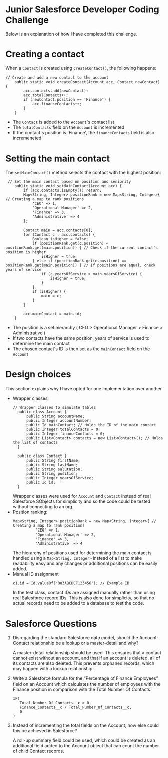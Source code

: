 # Junior Salesforce Developer Coding Challenge

Below is an explanation of how I have completed this challenge.

# Creating a contact
When a `Contact` is created using `createContact()`, the following happens:
``` apex
// Create and add a new contact to the account
    public static void createContact(Account acc, Contact newContact) {
        acc.contacts.add(newContact);
        acc.totalContacts++;
        if (newContact.position == 'Finance') {
            acc.financeContacts++;
        }
    }
```
- The `Contact` is added to the `Account`'s contact list
- The `totalContacts` field on the `Account` is incremented
- If the contact's position is 'Finance', the `financeContacts` field is also incremeneted

# Setting the main contact
The `setMainContact()` method selects the contact with the highest position:
``` apex
 // Set the main contact based on position and seniority
    public static void setMainContact(Account acc) {
        if (acc.contacts.isEmpty()) return;
        Map<String, Integer> positionRank = new Map<String, Integer>{ // Creating a map to rank positions
            'CEO' => 1,
            'Operational Manager' => 2,
            'Finance' => 3,
            'Administrative' => 4
        };
    
        Contact main = acc.contacts[0];
        for (Contact c : acc.contacts) {
            Boolean isHigher = false;
            if (positionRank.get(c.position) < positionRank.get(main.position)) { // Check if the current contact's position is higher
                isHigher = true;
            } else if (positionRank.get(c.position) == positionRank.get(main.position)) { // If positions are equal, check years of service
                if (c.yearsOfService > main.yearsOfService) {
                    isHigher = true;
                }
            }
            if (isHigher) { 
                main = c;
            }
        }

        acc.mainContact = main.id; 
    }
```
- The position is a set hierarchy ( CEO > Operational Manager > Finance > Administrative )
- If two contacts have the same position, years of service is used to determine the main contact
- The chosen contact's ID is then set as the `mainContact` field on the `Account`

# Design choices
This section explains why I have opted for one implementation over another.
- Wrapper classes:
  ``` apex
  // Wrapper classes to simulate tables
    public class Account {
        public String accountName;
        public Integer accountNumber;
        public Id mainContact; // Holds the ID of the main contact
        public Integer totalContacts = 0;
        public Integer financeContacts = 0;
        public List<Contact> contacts = new List<Contact>(); // Holds the list of contacts
    }
    
    public class Contact {
        public String firstName; 
        public String lastName;
        public String salutation;
        public String position; 
        public Integer yearsOfService;
        public Id id;
    }
  ```
  Wrapper classes were used for `Account` and `Contact` instead of real Salesforce SObjects for simplicity and so the code could be tested without connecting to an org.
- Position ranking:
  ``` apex
  Map<String, Integer> positionRank = new Map<String, Integer>{ // Creating a map to rank positions
            'CEO' => 1,
            'Operational Manager' => 2,
            'Finance' => 3,
            'Administrative' => 4
  ```
  The hierarchy of positions used for determining the main contact is handled using a `Map<String, Integer>` instead of a list to make readability easy and any changes or additional positions can be easily added. 
- Manual ID assignment
  ``` apex
  c1.id = Id.valueOf('003ABCDEF123456'); // Example ID
  ```
  In the test class, contact IDs are assigned manually rather than using real Salesforce record IDs. This is also done for simplicity, so that no actual records need to be added to a database to test the code.

# Salesforce Questions
1) Disregarding the standard Salesforce data model, should the Account-Contact relationship be a lookup or a master-detail and why?
   
   A master-detail relationship should be used. This ensures that a contact cannot exist without an account, and that if an account is deleted, all of its contacts are also deleted. This prevents orphaned records, which may happen with a lookup relationship.

2) Write a Salesforce formula for the “Percentage of Finance Employees” field on an Account which calculates the number of employees with the Finance position in comparison with the Total Number Of Contacts.
     ```
    IF(
        Total_Number_Of_Contacts__c > 0,
        Finance_Contacts__c / Total_Number_Of_Contacts__c,
        0
    )
    ```
3) Instead of incrementing the total fields on the Account, how else could this be achieved in Salesforce?

    A roll-up summary field could be used, which could be created as an additional field added to the Account object that can count the number of child Contact records.
